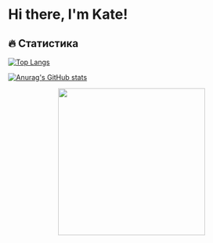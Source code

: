# Hi there, I'm Kate! 

## :fire: Статистика
[![Top Langs](https://github-readme-stats.vercel.app/api/top-langs/?username=sombrecloud18&layout=compact&theme=vision-friendly-dark)](https://github.com/anuraghazra/github-readme-stats)

[![Anurag's GitHub stats](https://github-readme-stats.vercel.app/api?username=sombrecloud18)](https://github.com/anuraghazra/github-readme-stats)

<div id="header" align="center">
  <img src="https://media4.giphy.com/media/v1.Y2lkPTc5MGI3NjExZGF5dHF2Ym1vdTg3bHQyd2J2bmNsamdjbmlmd2pnbTVtYmc4bWdwciZlcD12MV9pbnRlcm5hbF9naWZfYnlfaWQmY3Q9Zw/13HgwGsXF0aiGY/giphy.gif" width="300"/>
</div>




